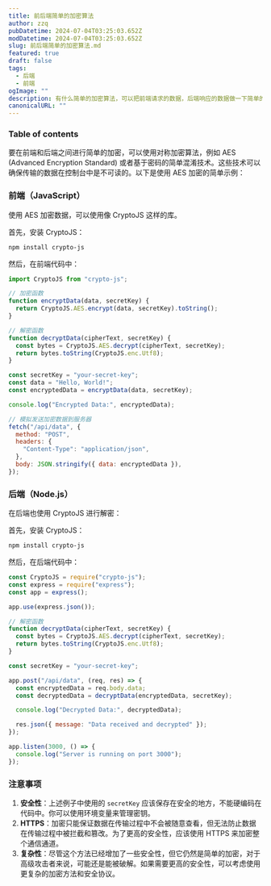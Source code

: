```yaml
---
title: 前后端简单的加密算法
author: zzq
pubDatetime: 2024-07-04T03:25:03.652Z
modDatetime: 2024-07-04T03:25:03.652Z
slug: 前后端简单的加密算法.md
featured: true
draft: false
tags:
  - 后端
  - 前端
ogImage: ""
description: 有什么简单的加密算法，可以把前端请求的数据，后端响应的数据做一下简单的加密，这样就不能通过控制台看到数据了
canonicalURL: ""
---
```


### Table of contents

要在前端和后端之间进行简单的加密，可以使用对称加密算法，例如 AES (Advanced Encryption Standard) 或者基于密码的简单混淆技术。这些技术可以确保传输的数据在控制台中是不可读的。以下是使用 AES 加密的简单示例：

### 前端（JavaScript）

使用 AES 加密数据，可以使用像 CryptoJS 这样的库。

首先，安装 CryptoJS：

```sh
npm install crypto-js
```

然后，在前端代码中：

```javascript
import CryptoJS from "crypto-js";

// 加密函数
function encryptData(data, secretKey) {
  return CryptoJS.AES.encrypt(data, secretKey).toString();
}

// 解密函数
function decryptData(cipherText, secretKey) {
  const bytes = CryptoJS.AES.decrypt(cipherText, secretKey);
  return bytes.toString(CryptoJS.enc.Utf8);
}

const secretKey = "your-secret-key";
const data = "Hello, World!";
const encryptedData = encryptData(data, secretKey);

console.log("Encrypted Data:", encryptedData);

// 模拟发送加密数据到服务器
fetch("/api/data", {
  method: "POST",
  headers: {
    "Content-Type": "application/json",
  },
  body: JSON.stringify({ data: encryptedData }),
});
```

### 后端（Node.js）

在后端也使用 CryptoJS 进行解密：

首先，安装 CryptoJS：

```sh
npm install crypto-js
```

然后，在后端代码中：

```javascript
const CryptoJS = require("crypto-js");
const express = require("express");
const app = express();

app.use(express.json());

// 解密函数
function decryptData(cipherText, secretKey) {
  const bytes = CryptoJS.AES.decrypt(cipherText, secretKey);
  return bytes.toString(CryptoJS.enc.Utf8);
}

const secretKey = "your-secret-key";

app.post("/api/data", (req, res) => {
  const encryptedData = req.body.data;
  const decryptedData = decryptData(encryptedData, secretKey);

  console.log("Decrypted Data:", decryptedData);

  res.json({ message: "Data received and decrypted" });
});

app.listen(3000, () => {
  console.log("Server is running on port 3000");
});
```

### 注意事项

1. **安全性**：上述例子中使用的 `secretKey` 应该保存在安全的地方，不能硬编码在代码中。你可以使用环境变量来管理密钥。
2. **HTTPS**：加密只能保证数据在传输过程中不会被随意查看，但无法防止数据在传输过程中被拦截和篡改。为了更高的安全性，应该使用 HTTPS 来加密整个通信通道。
3. **复杂性**：尽管这个方法已经增加了一些安全性，但它仍然是简单的加密，对于高级攻击者来说，可能还是能被破解。如果需要更高的安全性，可以考虑使用更复杂的加密方法和安全协议。
